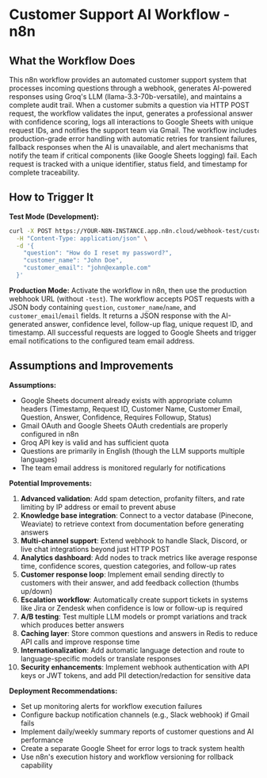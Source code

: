 # Customer Support AI Workflow - n8n

## What the Workflow Does

This n8n workflow provides an automated customer support system that processes incoming questions through a webhook, generates AI-powered responses using Groq's LLM (llama-3.3-70b-versatile), and maintains a complete audit trail. When a customer submits a question via HTTP POST request, the workflow validates the input, generates a professional answer with confidence scoring, logs all interactions to Google Sheets with unique request IDs, and notifies the support team via Gmail. The workflow includes production-grade error handling with automatic retries for transient failures, fallback responses when the AI is unavailable, and alert mechanisms that notify the team if critical components (like Google Sheets logging) fail. Each request is tracked with a unique identifier, status field, and timestamp for complete traceability.

## How to Trigger It

**Test Mode (Development):**
```bash
curl -X POST https://YOUR-N8N-INSTANCE.app.n8n.cloud/webhook-test/customer-question \
  -H "Content-Type: application/json" \
  -d '{
    "question": "How do I reset my password?",
    "customer_name": "John Doe",
    "customer_email": "john@example.com"
  }'
```

**Production Mode:**
Activate the workflow in n8n, then use the production webhook URL (without `-test`). The workflow accepts POST requests with a JSON body containing `question`, `customer_name`/`name`, and `customer_email`/`email` fields. It returns a JSON response with the AI-generated answer, confidence level, follow-up flag, unique request ID, and timestamp. All successful requests are logged to Google Sheets and trigger email notifications to the configured team email address.

## Assumptions and Improvements

**Assumptions:**
- Google Sheets document already exists with appropriate column headers (Timestamp, Request ID, Customer Name, Customer Email, Question, Answer, Confidence, Requires Followup, Status)
- Gmail OAuth and Google Sheets OAuth credentials are properly configured in n8n
- Groq API key is valid and has sufficient quota
- Questions are primarily in English (though the LLM supports multiple languages)
- The team email address is monitored regularly for notifications

**Potential Improvements:**
1. **Advanced validation**: Add spam detection, profanity filters, and rate limiting by IP address or email to prevent abuse
2. **Knowledge base integration**: Connect to a vector database (Pinecone, Weaviate) to retrieve context from documentation before generating answers
3. **Multi-channel support**: Extend webhook to handle Slack, Discord, or live chat integrations beyond just HTTP POST
4. **Analytics dashboard**: Add nodes to track metrics like average response time, confidence scores, question categories, and follow-up rates
5. **Customer response loop**: Implement email sending directly to customers with their answer, and add feedback collection (thumbs up/down)
6. **Escalation workflow**: Automatically create support tickets in systems like Jira or Zendesk when confidence is low or follow-up is required
7. **A/B testing**: Test multiple LLM models or prompt variations and track which produces better answers
8. **Caching layer**: Store common questions and answers in Redis to reduce API calls and improve response time
9. **Internationalization**: Add automatic language detection and route to language-specific models or translate responses
10. **Security enhancements**: Implement webhook authentication with API keys or JWT tokens, and add PII detection/redaction for sensitive data

**Deployment Recommendations:**
- Set up monitoring alerts for workflow execution failures
- Configure backup notification channels (e.g., Slack webhook) if Gmail fails
- Implement daily/weekly summary reports of customer questions and AI performance
- Create a separate Google Sheet for error logs to track system health
- Use n8n's execution history and workflow versioning for rollback capability